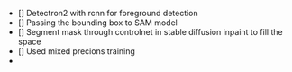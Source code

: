 - [] Detectron2 with rcnn for foreground detection
- [] Passing the bounding box to SAM model
- [] Segment mask through controlnet in stable diffusion inpaint to fill the space
- [] Used mixed precions training
- 
